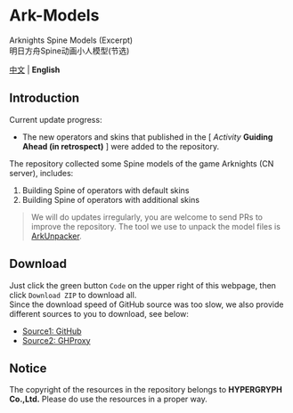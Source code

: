 Ark-Models
==========
Arknights Spine Models (Excerpt)  
明日方舟Spine动画小人模型(节选)  

[中文](README.md) | **English**

## Introduction
Current update progress:
- The new operators and skins that published in the [ *Activity* **Guiding Ahead (in retrospect)** ] were added to the repository.

The repository collected some Spine models of the game Arknights (CN server), includes:
1. Building Spine of operators with default skins
2. Building Spine of operators with additional skins

> We will do updates irregularly, you are welcome to send PRs to improve the repository. The tool we use to unpack the model files is [ArkUnpacker](https://github.com/isHarryh/Ark-Unpacker).

## Download
Just click the green button `Code` on the upper right of this webpage, then click `Download ZIP` to download all.  
Since the download speed of GitHub source was too slow, we also provide different sources to you to download, see below:
- [Source1: GitHub](https://github.com/isHarryh/Ark-Models/archive/refs/heads/main.zip)
- [Source2: GHProxy](https://ghproxy.com/?q=https%3A%2F%2Fgithub.com%2FisHarryh%2FArk-Models%2Farchive%2Frefs%2Fheads%2Fmain.zip)

## Notice
The copyright of the resources in the repository belongs to **HYPERGRYPH Co.,Ltd.** Please do use the resources in a proper way.
